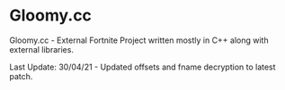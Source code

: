 # Gloomy.cc

Gloomy.cc - 
External Fortnite Project written mostly in C++ along with external libraries.

Last Update: 30/04/21 - Updated offsets and fname decryption to latest patch.
